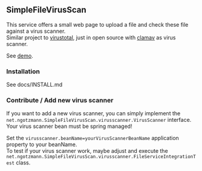 SimpleFileVirusScan
-----

This service offers a small web page to upload a file and check these file against a virus scanner.  
Similar project to [virustotal](https://www.virustotal.com/gui/), just in open source with 
[clamav](https://www.clamav.net/) as virus scanner.  

See [demo](https://virus-scanner.neatdump.io/).  

### Installation

See docs/INSTALL.md

### Contribute / Add new virus scanner

If you want to add a new virus scanner, you can simply implement the 
`net.ngotzmann.SimpleFileVirusScan.virusscanner.VirusScanner` interface.  
Your virus scanner bean must be spring managed!   
  
Set the `virusscanner.beanName=yourVirusScannerBeanName` application property to your beanName.  
To test if your virus scanner work, maybe adjust and execute the 
`net.ngotzmann.SimpleFileVirusScan.virusscanner.FileServiceIntegrationTest` class.  
